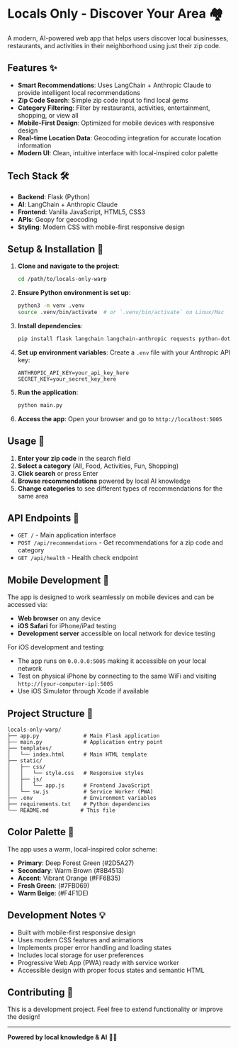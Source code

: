 # Locals Only - Discover Your Area 🏘️

A modern, AI-powered web app that helps users discover local businesses, restaurants, and activities in their neighborhood using just their zip code.

## Features ✨

- **Smart Recommendations**: Uses LangChain + Anthropic Claude to provide intelligent local recommendations
- **Zip Code Search**: Simple zip code input to find local gems
- **Category Filtering**: Filter by restaurants, activities, entertainment, shopping, or view all
- **Mobile-First Design**: Optimized for mobile devices with responsive design
- **Real-time Location Data**: Geocoding integration for accurate location information
- **Modern UI**: Clean, intuitive interface with local-inspired color palette

## Tech Stack 🛠️

- **Backend**: Flask (Python)
- **AI**: LangChain + Anthropic Claude
- **Frontend**: Vanilla JavaScript, HTML5, CSS3
- **APIs**: Geopy for geocoding
- **Styling**: Modern CSS with mobile-first responsive design

## Setup & Installation 🚀

1. **Clone and navigate to the project**:
   ```bash
   cd /path/to/locals-only-warp
   ```

2. **Ensure Python environment is set up**:
   ```bash
   python3 -m venv .venv
   source .venv/bin/activate  # or `.venv/bin/activate` on Linux/Mac
   ```

3. **Install dependencies**:
   ```bash
   pip install flask langchain langchain-anthropic requests python-dotenv geopy folium
   ```

4. **Set up environment variables**:
   Create a `.env` file with your Anthropic API key:
   ```
   ANTHROPIC_API_KEY=your_api_key_here
   SECRET_KEY=your_secret_key_here
   ```

5. **Run the application**:
   ```bash
   python main.py
   ```

6. **Access the app**:
   Open your browser and go to `http://localhost:5005`

## Usage 📱

1. **Enter your zip code** in the search field
2. **Select a category** (All, Food, Activities, Fun, Shopping)
3. **Click search** or press Enter
4. **Browse recommendations** powered by local AI knowledge
5. **Change categories** to see different types of recommendations for the same area

## API Endpoints 🔌

- `GET /` - Main application interface
- `POST /api/recommendations` - Get recommendations for a zip code and category
- `GET /api/health` - Health check endpoint

## Mobile Development 📱

The app is designed to work seamlessly on mobile devices and can be accessed via:

- **Web browser** on any device
- **iOS Safari** for iPhone/iPad testing
- **Development server** accessible on local network for device testing

For iOS development and testing:
- The app runs on `0.0.0.0:5005` making it accessible on your local network
- Test on physical iPhone by connecting to the same WiFi and visiting `http://[your-computer-ip]:5005`
- Use iOS Simulator through Xcode if available

## Project Structure 📁

```
locals-only-warp/
├── app.py              # Main Flask application
├── main.py             # Application entry point
├── templates/
│   └── index.html      # Main HTML template
├── static/
│   ├── css/
│   │   └── style.css   # Responsive styles
│   ├── js/
│   │   └── app.js      # Frontend JavaScript
│   └── sw.js           # Service Worker (PWA)
├── .env                # Environment variables
├── requirements.txt    # Python dependencies
└── README.md          # This file
```

## Color Palette 🎨

The app uses a warm, local-inspired color scheme:
- **Primary**: Deep Forest Green (#2D5A27)
- **Secondary**: Warm Brown (#8B4513) 
- **Accent**: Vibrant Orange (#FF6B35)
- **Fresh Green**: (#7FB069)
- **Warm Beige**: (#F4F1DE)

## Development Notes 💡

- Built with mobile-first responsive design
- Uses modern CSS features and animations
- Implements proper error handling and loading states
- Includes local storage for user preferences
- Progressive Web App (PWA) ready with service worker
- Accessible design with proper focus states and semantic HTML

## Contributing 🤝

This is a development project. Feel free to extend functionality or improve the design!

---

**Powered by local knowledge & AI** 🤖✨
